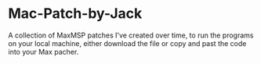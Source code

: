 # Mac-Patch-by-Jack
A collection of MaxMSP patches I've created over time, to run the programs on your local machine, either download the file or copy and past the code into your Max pacher.
